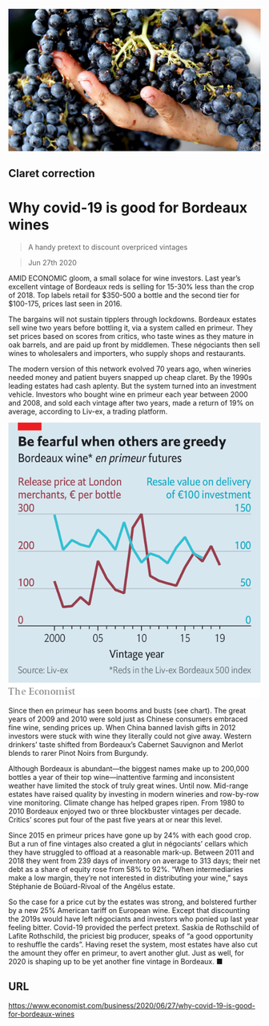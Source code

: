 ![](./images/20200627_WBP503.jpg)

## Claret correction

# Why covid-19 is good for Bordeaux wines

> A handy pretext to discount overpriced vintages

> Jun 27th 2020

AMID ECONOMIC gloom, a small solace for wine investors. Last year’s excellent vintage of Bordeaux reds is selling for 15-30% less than the crop of 2018. Top labels retail for $350-500 a bottle and the second tier for $100-175, prices last seen in 2016.

The bargains will not sustain tipplers through lockdowns. Bordeaux estates sell wine two years before bottling it, via a system called en primeur. They set prices based on scores from critics, who taste wines as they mature in oak barrels, and are paid up front by middlemen. These négociants then sell wines to wholesalers and importers, who supply shops and restaurants.

The modern version of this network evolved 70 years ago, when wineries needed money and patient buyers snapped up cheap claret. By the 1990s leading estates had cash aplenty. But the system turned into an investment vehicle. Investors who bought wine en primeur each year between 2000 and 2008, and sold each vintage after two years, made a return of 19% on average, according to Liv-ex, a trading platform.

![](./images/20200627_WBC202.png)

Since then en primeur has seen booms and busts (see chart). The great years of 2009 and 2010 were sold just as Chinese consumers embraced fine wine, sending prices up. When China banned lavish gifts in 2012 investors were stuck with wine they literally could not give away. Western drinkers’ taste shifted from Bordeaux’s Cabernet Sauvignon and Merlot blends to rarer Pinot Noirs from Burgundy.

Although Bordeaux is abundant—the biggest names make up to 200,000 bottles a year of their top wine—inattentive farming and inconsistent weather have limited the stock of truly great wines. Until now. Mid-range estates have raised quality by investing in modern wineries and row-by-row vine monitoring. Climate change has helped grapes ripen. From 1980 to 2010 Bordeaux enjoyed two or three blockbuster vintages per decade. Critics’ scores put four of the past five years at or near this level.

Since 2015 en primeur prices have gone up by 24% with each good crop. But a run of fine vintages also created a glut in négociants’ cellars which they have struggled to offload at a reasonable mark-up. Between 2011 and 2018 they went from 239 days of inventory on average to 313 days; their net debt as a share of equity rose from 58% to 92%. “When intermediaries make a low margin, they’re not interested in distributing your wine,” says Stéphanie de Boüard-Rivoal of the Angélus estate.

So the case for a price cut by the estates was strong, and bolstered further by a new 25% American tariff on European wine. Except that discounting the 2019s would have left négociants and investors who ponied up last year feeling bitter. Covid-19 provided the perfect pretext. Saskia de Rothschild of Lafite Rothschild, the priciest big producer, speaks of “a good opportunity to reshuffle the cards”. Having reset the system, most estates have also cut the amount they offer en primeur, to avert another glut. Just as well, for 2020 is shaping up to be yet another fine vintage in Bordeaux. ■

## URL

https://www.economist.com/business/2020/06/27/why-covid-19-is-good-for-bordeaux-wines
